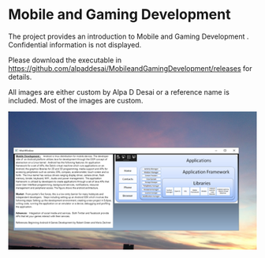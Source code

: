 # Mobile and Gaming Development

The project provides an introduction to Mobile and Gaming Development . Confidential information is not displayed.

Please download the executable in https://github.com/alpaddesai/MobileandGamingDevelopment/releases for details.

All images are either custom by Alpa D Desai or a reference name is included. Most of the images are custom. 

![image](MobileandGamingDevelopment.png)
